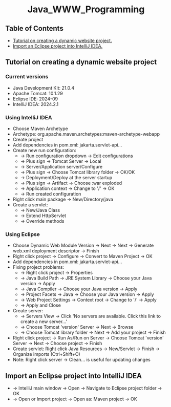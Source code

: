 <h1 align="center">
    Java_WWW_Programming
</h1>

<div>
    <h2>Table of Contents</h2>
    <ul>
        <li><a href="#tutorial-on-creating-a-dynamic-website-project">Tutorial on creating a dynamic website project.</a></li>
        <li><a href="#import-an-eclipse-project-into-intellij-idea">Import an Eclipse project into IntelliJ IDEA.</a></li>
    </ul>
</div>

## Tutorial on creating a dynamic website project

<div>
    <div>
        <h3>Current versions</h3>
        <ul>
            <li>Java Development Kit: 21.0.4</li>
            <li>Apache Tomcat: 10.1.29</li>
            <li>Eclipse IDE: 2024-09</li>
            <li>IntelliJ IDEA: 2024.2.1</li>
        </ul>
    </div>
    <div>
        <h3>Using IntelliJ IDEA</h3>
        <ul>
            <li>Choose Maven Archetype</li>
            <li>Archetype: org.apache.maven.archetypes:maven-archetype-webapp</li>
            <li>Create project</li>
            <li>Add dependencies in pom.xml: jakarta.servlet-api...</li>
            <li>
                Create new run configuration:
                <ul>
                    <li>-> Run configuration dropdown -> Edit configurations</li>
                    <li>-> Plus sign -> Tomcat Server -> Local</li>
                    <li>-> Server/Application server/Configure</li>
                    <li>-> Plus sign -> Choose Tomcat library folder -> OK/OK</li>
                    <li>-> Deployment/Deploy at the server startup</li>
                    <li>-> Plus sign -> Artifact -> Choose :war exploded</li>
                    <li>-> Application context -> Change to '/' -> OK</li>
                    <li>-> Run created configuration</li>
                </ul>
            </li>
            <li>Right click main package -> New/Directory/java</li>
            <li>
                Create a servlet:
                <ul>
                    <li>-> New/Java Class</li>
                    <li>-> Extend HttpServlet</li>
                    <li>-> Override methods</li>
                </ul>
            </li>
        </ul>
    </div>
    <div>
        <h3>Using Eclipse</h3>
        <ul>
            <li>Choose Dynamic Web Module Version -> Next -> Next -> Generate web.xml deployment descriptor -> Finish</li>
            <li>Right click project -> Configure -> Convert to Maven Project -> OK</li>
            <li>Add dependencies in pom.xml: jakarta.servlet-api...</li>
            <li>
                Fixing project problems:
                <ul>
                    <li>-> Right click project -> Properties</li>
                    <li>-> Java Build Path -> JRE System Library -> Choose your Java version -> Apply</li>
                    <li>-> Java Compiler -> Choose your Java version -> Apply</li>
                    <li>-> Project Facets -> Java -> Choose your Java version -> Apply</li>
                    <li>-> Web Project Settings -> Context root -> Change to '/' -> Apply</li>
                    <li>-> Apply and Close</li>
                </ul>
            </li>
            <li>
                Create server:
                <ul>
                    <li>-> Servers View -> Click 'No servers are available. Click this link to create a new server...'</li>
                    <li>-> Choose Tomcat 'version' Server -> Next -> Browse</li>
                    <li>-> Choose Tomcat library folder -> Next -> Add your project -> Finish</li>
                </ul>
            </li>
            <li>Right click project -> Run As/Run on Server -> Choose Tomcat 'version' Server -> Next -> Choose project -> Finish</li>
            <li>Create servlet: Right click Java Resources -> New/Servlet -> Finish -> Organize imports (Ctrl+Shift+O)</li>
            <li>Note: Right click server -> Clean... is useful for updating changes</li>
        </ul>
    </div>
</div>

## Import an Eclipse project into IntelliJ IDEA
    
<div>
    <div>
        <ul>
            <li>-> IntelliJ main window -> Open -> Navigate to Eclipse project folder -> OK</li>
            <li>-> Open or Import project -> Open as: Maven project -> OK</li>
        </ul>
    </div>
</div>
